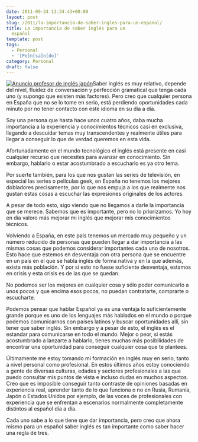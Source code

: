 ```yaml
---
date: 2011-09-24 13:34:43+00:00
layout: post
slug: /2011/la-importancia-de-saber-ingles-para-un-espanol/
title: La importancia de saber inglés para un
  español
template: post
tags:
  - Personal
  - '[Pe]n[sa]n[do]'
category: Personal
draft: false
---
```


[![Anuncio profesor de inglés japón](http://farm1.static.flickr.com/229/448185743_d91b7e8aa2.jpg)](http://www.flickr.com/photos/sonyasonya/448185743)Saber inglés es muy relativo, depende del nivel, fluidez de conversación y perfección gramatical que tenga cada uno (y supongo que existen más factores). Pero creo que cualquier persona en España que no se lo tome en serio, está perdiendo oportunidades cada minuto por no tener contacto con este idioma en su día a día.

Soy una persona que hasta hace unos cuatro años, daba mucha importancia a la experiencia y conocimientos técnicos casi en exclusiva, llegando a descuidar temas muy transcendentes y realmente útiles para llegar a conseguir lo que de verdad queremos en esta vida.

Afortunadamente en el mundo tecnológico el inglés está presente en casi cualquier recurso que necesites para avanzar en conocimiento. Sin embargo, hablarlo o estar acostumbrado a escucharlo es ya otro tema.

Por suerte también, para los que nos gustan las series de televisión, en especial las series o películas geek, en España no tenemos los mejores dobladores precisamente, por lo que nos empuja a los que realmente nos gustan estas cosas a escuchar las expresiones originales de los actores.

A pesar de todo esto, sigo viendo que no llegamos a darle la importancia que se merece. Sabemos que es importante, pero no lo priorizamos. Yo hoy en día valoro más mejorar mi inglés que mejorar mis conocimientos técnicos.

Volviendo a España, en este país tenemos un mercado muy pequeño y un número reducido de personas que pueden llegar a dar importancia a las mismas cosas que podemos considerar importantes cada uno de nosotros. Esto hace que estemos en desventaja con otra persona que se encuentre en un país en el que se habla inglés de forma nativa y en la que además, exista más población. Y por si esto no fuese suficiente desventaja, estamos en crisis y esta crisis es de las que se quedan.

No podemos ser los mejores en cualquier cosa y sólo poder comunicarlo a unos pocos y que encima esos pocos, no puedan contratarte, comprarte o escucharte.

Podemos pensar que hablar Español ya es una ventaja lo suficientemente grande porque es uno de los lenguajes más hablados en el mundo o porque podemos comunicarnos con países latinos y buscar oportunidades allí, sin tener que saber inglés. Sin embargo y a pesar de esto, el inglés es el estandar para comunicarse en todo el mundo. Mejor o peor, si estás acostumbrado a lanzarte a hablarlo, tienes muchas más posibilidades de encontrar una oportunidad para conseguir cualquier cosa que te plantees.

Últimamente me estoy tomando mi formación en inglés muy en serio, tanto a nivel personal como profesional. En estos últimos años estoy conociendo a gente de diversas culturas, edades y sectores profesionales a las que puedo consultar mis puntos de vista e incluso dudas en muchos aspectos. Creo que es imposible conseguir tanto contraste de opiniones basadas en experiencia real, aprender tanto de lo que funciona o no en Rusia, Rumanía, Japón o Estados Unidos por ejemplo, de las voces de profesionales con experiencia que se enfrentan a escenarios normalmente completamente distintos al español día a día.

Cada uno sabe a lo que tiene que dar importancia, pero creo que ahora mismo para un español saber inglés es tan importante como saber hacer una regla de tres.
